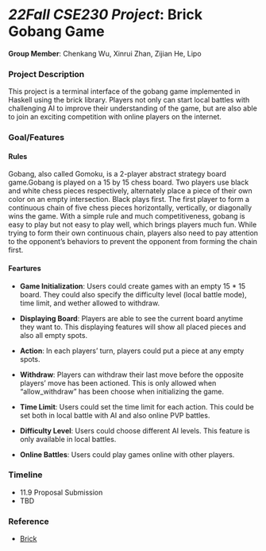 # *22Fall CSE230 Project*: Brick Gobang Game

**Group Member**: Chenkang Wu, Xinrui Zhan, Zijian He, Lipo

### Project Description

This project is a terminal interface of the gobang game implemented in Haskell using the brick library. Players not only can start local battles with challenging AI to improve their understanding of the game, but are also able to join an exciting competition with online players on the internet.

### Goal/Features

#### Rules

Gobang, also called Gomoku, is a 2-player abstract strategy board game.Gobang is played on a 15 by 15 chess board. Two players use black and white chess pieces respectively, alternately place a piece of their own color on an empty intersection. Black plays first. The first player to form a continuous chain of five chess pieces horizontally, vertically, or diagonally wins the game.
With a simple rule and much competitiveness, gobang is easy to play but not easy to play well, which brings players much fun. While trying to form their own continuous chain, players also need to pay attention to the opponent’s behaviors to prevent the opponent from forming the chain first.


#### Feartures

- **Game Initialization**: Users could create games with an empty 15 * 15 board. They could also specify the difficulty level (local battle mode), time limit, and wether allowed to withdraw. 

- **Displaying Board**: Players are able to see the current board anytime they want to. This displaying features will show all placed pieces and also all empty spots. 

- **Action**: In each players’ turn, players could put a piece at any empty spots.

- **Withdraw**: Players can withdraw their last move before the opposite players’ move has been actioned. This is only allowed when “allow_withdraw” has been choose when initializing the game. 

- **Time Limit**: Users could set the time limit for each action. This could be set both in local battle with AI and also online PVP battles.

- **Difficulty Level**:  Users could choose different AI levels. This feature is only available in local battles. 

- **Online Battles**: Users could play games online with other players.


### Timeline

- 11.9 Proposal Submission
- TBD

### Reference

- [Brick](https://github.com/jtdaugherty/brick)

